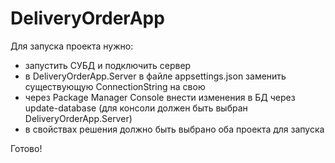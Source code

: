 # DeliveryOrderApp
Для запуска проекта нужно:
- запустить СУБД и подключить сервер
- в DeliveryOrderApp.Server в файле appsettings.json заменить существующую ConnectionString на свою
- через Package Manager Console внести изменения в БД через update-database (для консоли должен быть выбран DeliveryOrderApp.Server)
- в свойствах решения должно быть выбрано оба проекта для запуска

Готово!

